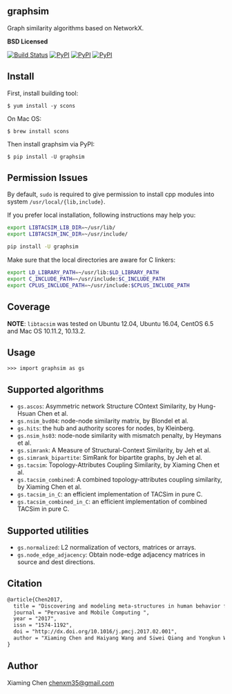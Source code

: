 graphsim
--------

Graph similarity algorithms based on NetworkX.

**BSD Licensed** 

[![Build Status](https://travis-ci.org/caesar0301/graphsim.svg?branch=master)](https://travis-ci.org/caesar0301/graphsim)
[![PyPI](https://img.shields.io/pypi/l/graphsim.svg)](https://pypi.python.org/pypi/graphsim)
[![PyPI](https://img.shields.io/pypi/pyversions/graphsim.svg)](https://pypi.python.org/pypi/graphsim)
[![PyPI](https://img.shields.io/pypi/status/graphsim.svg)](https://pypi.python.org/pypi/graphsim)

Install
-------

First, install building tool:

    $ yum install -y scons

On Mac OS:

    $ brew install scons

Then install graphsim via PyPI:

    $ pip install -U graphsim
    

Permission Issues
------------------

By default, `sudo` is required to give permission to install cpp modules into system `/usr/local/{lib,include}`. 

If you prefer local installation, following instructions may help you:

```bash
export LIBTACSIM_LIB_DIR=~/usr/lib/
export LIBTACSIM_INC_DIR=~/usr/include/

pip install -U graphsim
```

Make sure that the local directories are aware for C linkers:

```bash
export LD_LIBRARY_PATH=~/usr/lib:$LD_LIBRARY_PATH
export C_INCLUDE_PATH=~/usr/include:$C_INCLUDE_PATH
export CPLUS_INCLUDE_PATH=~/usr/include:$CPLUS_INCLUDE_PATH
```


Coverage
---------

**NOTE**: `libtacsim` was tested on Ubuntu 12.04, Ubuntu 16.04, CentOS 6.5 and Mac OS 10.11.2, 10.13.2.


Usage
-----

    >>> import graphsim as gs


Supported algorithms
--------------------

* `gs.ascos`: Asymmetric network Structure COntext Similarity, by Hung-Hsuan Chen et al.
* `gs.nsim_bvd04`: node-node similarity matrix, by Blondel et al.
* `gs.hits`: the hub and authority scores for nodes, by Kleinberg.
* `gs.nsim_hs03`: node-node similarity with mismatch penalty, by Heymans et al.
* `gs.simrank`: A Measure of Structural-Context Similarity, by Jeh et al.
* `gs.simrank_bipartite`: SimRank for bipartite graphs, by Jeh et al.
* `gs.tacsim`: Topology-Attributes Coupling Similarity, by Xiaming Chen et al.
* `gs.tacsim_combined`: A combined topology-attributes coupling similarity, by Xiaming Chen et al.
* `gs.tacsim_in_C`: an efficient implementation of TACSim in pure C.
* `gs.tacsim_combined_in_C`: an efficient implementation of combined TACSim in pure C.


Supported utilities
-------------------

* `gs.normalized`: L2 normalization of vectors, matrices or arrays.
* `gs.node_edge_adjacency`: Obtain node-edge adjacency matrices in source and dest directions.

Citation
----------

```tex
@article{Chen2017,
  title = "Discovering and modeling meta-structures in human behavior from city-scale cellular data",
  journal = "Pervasive and Mobile Computing ",
  year = "2017",
  issn = "1574-1192",
  doi = "http://dx.doi.org/10.1016/j.pmcj.2017.02.001",
  author = "Xiaming Chen and Haiyang Wang and Siwei Qiang and Yongkun Wang and Yaohui Jin"
}
```

Author
------

Xiaming Chen <chenxm35@gmail.com>
